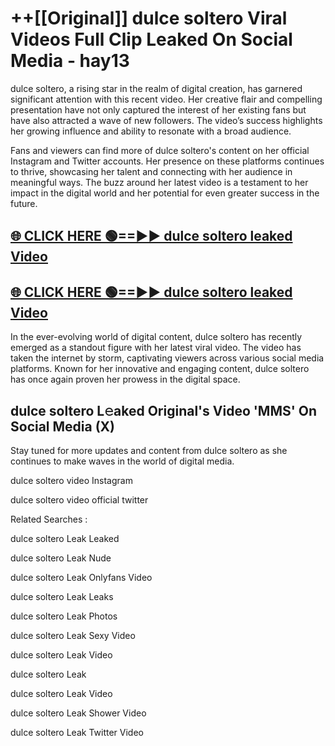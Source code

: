 # ++[[Original]] dulce soltero Viral Videos Full Clip Leaked On Social Media - hay13<br>

dulce soltero, a rising star in the realm of digital creation, has garnered significant attention with this recent video. Her creative flair and compelling presentation have not only captured the interest of her existing fans but have also attracted a wave of new followers. The video’s success highlights her growing influence and ability to resonate with a broad audience.

Fans and viewers can find more of dulce soltero's content on her official Instagram and Twitter accounts. Her presence on these platforms continues to thrive, showcasing her talent and connecting with her audience in meaningful ways. The buzz around her latest video is a testament to her impact in the digital world and her potential for even greater success in the future.


## [🌐 CLICK HERE 🟢==►► dulce soltero leaked Video ](https://onlyclips.site?title=dulce_soltero&ref=git)

## [🌐 CLICK HERE 🟢==►► dulce soltero leaked Video ](https://onlyclips.site?title=dulce_soltero&ref=git)


In the ever-evolving world of digital content, dulce soltero has recently emerged as a standout figure with her latest viral video. The video has taken the internet by storm, captivating viewers across various social media platforms. Known for her innovative and engaging content, dulce soltero has once again proven her prowess in the digital space.



## dulce soltero L𝚎aked Original's Video 'MMS' On Social Media (X)


Stay tuned for more updates and content from dulce soltero as she continues to make waves in the world of digital media.

dulce soltero video Instagram

dulce soltero video official twitter


Related Searches :

dulce soltero Leak Leaked

dulce soltero Leak Nude

dulce soltero Leak Onlyfans Video

dulce soltero Leak Leaks

dulce soltero Leak Photos

dulce soltero Leak Sexy Video

dulce soltero Leak Video

dulce soltero Leak

dulce soltero Leak Video

dulce soltero Leak Shower Video

dulce soltero Leak Twitter Video

